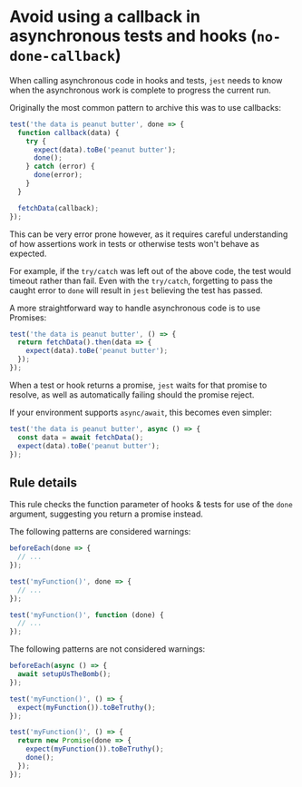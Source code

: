 # Avoid using a callback in asynchronous tests and hooks (`no-done-callback`)

When calling asynchronous code in hooks and tests, `jest` needs to know when the
asynchronous work is complete to progress the current run.

Originally the most common pattern to archive this was to use callbacks:

```js
test('the data is peanut butter', done => {
  function callback(data) {
    try {
      expect(data).toBe('peanut butter');
      done();
    } catch (error) {
      done(error);
    }
  }

  fetchData(callback);
});
```

This can be very error prone however, as it requires careful understanding of
how assertions work in tests or otherwise tests won't behave as expected.

For example, if the `try/catch` was left out of the above code, the test would
timeout rather than fail. Even with the `try/catch`, forgetting to pass the
caught error to `done` will result in `jest` believing the test has passed.

A more straightforward way to handle asynchronous code is to use Promises:

```js
test('the data is peanut butter', () => {
  return fetchData().then(data => {
    expect(data).toBe('peanut butter');
  });
});
```

When a test or hook returns a promise, `jest` waits for that promise to resolve,
as well as automatically failing should the promise reject.

If your environment supports `async/await`, this becomes even simpler:

```js
test('the data is peanut butter', async () => {
  const data = await fetchData();
  expect(data).toBe('peanut butter');
});
```

## Rule details

This rule checks the function parameter of hooks & tests for use of the `done`
argument, suggesting you return a promise instead.

The following patterns are considered warnings:

```js
beforeEach(done => {
  // ...
});

test('myFunction()', done => {
  // ...
});

test('myFunction()', function (done) {
  // ...
});
```

The following patterns are not considered warnings:

```js
beforeEach(async () => {
  await setupUsTheBomb();
});

test('myFunction()', () => {
  expect(myFunction()).toBeTruthy();
});

test('myFunction()', () => {
  return new Promise(done => {
    expect(myFunction()).toBeTruthy();
    done();
  });
});
```
